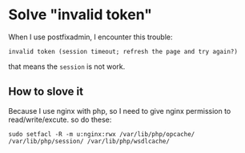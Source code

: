 # Solve "invalid token"
When I use postfixadmin, I encounter this trouble:
```
invalid token (session timeout; refresh the page and try again?)
```
that means the `session` is not work.

## How to slove it
Because I use nginx with php, so I need to give nginx permission to read/write/excute. so do these:
```
sudo setfacl -R -m u:nginx:rwx /var/lib/php/opcache/ /var/lib/php/session/ /var/lib/php/wsdlcache/
```

